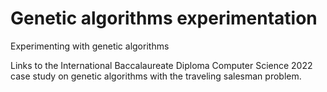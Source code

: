 # Genetic algorithms experimentation

Experimenting with genetic algorithms

Links to the International Baccalaureate Diploma Computer Science 2022 case study on genetic algorithms with the traveling salesman problem.

